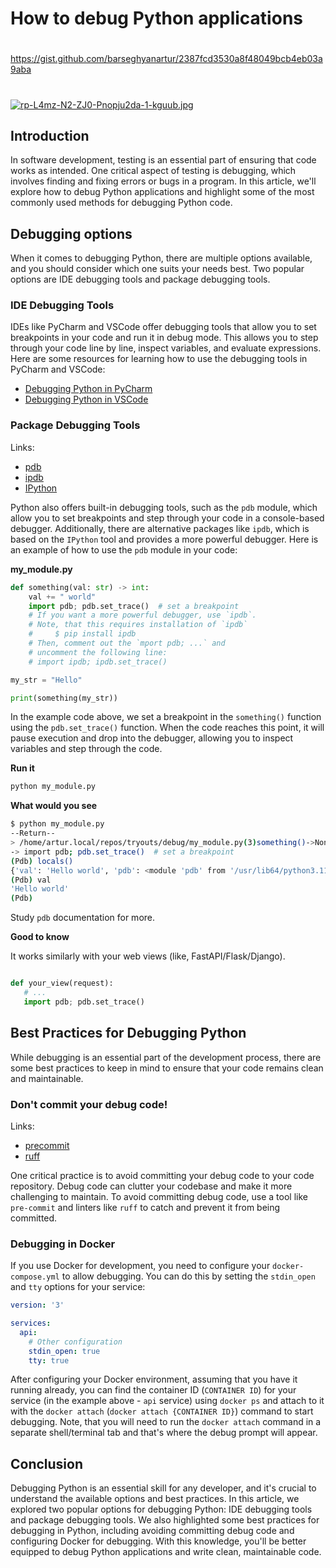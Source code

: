 # How to debug Python applications

##
#
https://gist.github.com/barseghyanartur/2387fcd3530a8f48049bcb4eb03a9aba
#
##

[![rp-L4mz-N2-ZJ0-Pnopju2da-1-kguub.jpg](https://i.postimg.cc/rp4SskQv/rp-L4mz-N2-ZJ0-Pnopju2da-1-kguub.jpg)](https://postimg.cc/XZVZ1TM8)

## Introduction

In software development, testing is an essential part of ensuring that code works as intended. One critical aspect of testing is debugging, which involves finding and fixing errors or bugs in a program. In this article, we'll explore how to debug Python applications and highlight some of the most commonly used methods for debugging Python code.

## Debugging options

When it comes to debugging Python, there are multiple options available, and you should consider which one suits your needs best. Two popular options are IDE debugging tools and package debugging tools.

### IDE Debugging Tools

IDEs like PyCharm and VSCode offer debugging tools that allow you to set breakpoints in your code and run it in debug mode. This allows you to step through your code line by line, inspect variables, and evaluate expressions. Here are some resources for learning how to use the debugging tools in PyCharm and VSCode:

- [Debugging Python in PyCharm](https://www.jetbrains.com/help/pycharm/debugging-your-first-python-application.html)
- [Debugging Python in VSCode](https://code.visualstudio.com/docs/python/debugging)

### Package Debugging Tools

Links:

- [pdb](https://docs.python.org/3/library/pdb.html)
- [ipdb](https://pypi.org/project/ipdb/)
- [IPython](https://ipython.readthedocs.io/en/stable/interactive/tutorial.html)

Python also offers built-in debugging tools, such as the `pdb` module, which allow you to set breakpoints and step through your code in a console-based debugger. Additionally, there are alternative packages like `ipdb`, which is based on the `IPython` tool and provides a more powerful debugger. Here is an example of how to use the `pdb` module in your code:

**my_module.py**

```python
def something(val: str) -> int:
    val += " world"
    import pdb; pdb.set_trace()  # set a breakpoint
    # If you want a more powerful debugger, use `ipdb`.
    # Note, that this requires installation of `ipdb`
    #     $ pip install ipdb
    # Then, comment out the `mport pdb; ...` and 
    # uncomment the following line:
    # import ipdb; ipdb.set_trace()

my_str = "Hello"

print(something(my_str))
```

In the example code above, we set a breakpoint in the `something()` function using the `pdb.set_trace()` function. When the code reaches this point, it will pause execution and drop into the debugger, allowing you to inspect variables and step through the code.

**Run it**

```sh
python my_module.py
```

**What would you see**

```sh
$ python my_module.py 
--Return--
> /home/artur.local/repos/tryouts/debug/my_module.py(3)something()->None
-> import pdb; pdb.set_trace()  # set a breakpoint
(Pdb) locals()
{'val': 'Hello world', 'pdb': <module 'pdb' from '/usr/lib64/python3.11/pdb.py'>, '__return__': None}
(Pdb) val
'Hello world'
(Pdb)
```

Study `pdb` documentation for more.

**Good to know**

It works similarly with your web views (like, FastAPI/Flask/Django).

```python

def your_view(request):
   # ...
   import pdb; pdb.set_trace()
```

## Best Practices for Debugging Python

While debugging is an essential part of the development process, there are some best practices to keep in mind to ensure that your code remains clean and maintainable.

### Don't commit your debug code!

Links:

- [precommit](https://pre-commit.com/)
- [ruff](https://github.com/charliermarsh/ruff)

One critical practice is to avoid committing your debug code to your code repository. Debug code can clutter your codebase and make it more challenging to maintain. To avoid committing debug code, use a tool like `pre-commit` and linters like `ruff` to catch and prevent it from being committed.

### Debugging in Docker

If you use Docker for development, you need to configure your `docker-compose.yml` to allow debugging. You can do this by setting the `stdin_open` and `tty` options for your service:

```yaml
version: '3'

services:
  api:
    # Other configuration
    stdin_open: true
    tty: true
```

After configuring your Docker environment, assuming that you have it running already, you can find the container ID (`CONTAINER ID`) for your service (in the example above - `api` service) using `docker ps` and attach to it with the `docker attach` (`docker attach {CONTAINER ID}`) command to start debugging. Note, that you will need to run the `docker attach` command in a separate shell/terminal tab and that's where the debug prompt will appear.

## Conclusion

Debugging Python is an essential skill for any developer, and it's crucial to understand the available options and best practices. In this article, we explored two popular options for debugging Python: IDE debugging tools and package debugging tools. We also highlighted some best practices for debugging in Python, including avoiding committing debug code and configuring Docker for debugging. With this knowledge, you'll be better equipped to debug Python applications and write clean, maintainable code.
